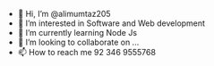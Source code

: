 - 👋 Hi, I’m @alimumtaz205
- 👀 I’m interested in Software and Web development
- 🌱 I’m currently learning Node Js
- 💞️ I’m looking to collaborate on ...
- 📫 How to reach me 92 346 9555768

<!---
alimumtaz205/alimumtaz205 is a ✨ special ✨ repository because its `README.md` (this file) appears on your GitHub profile.
You can click the Preview link to take a look at your changes.
--->
